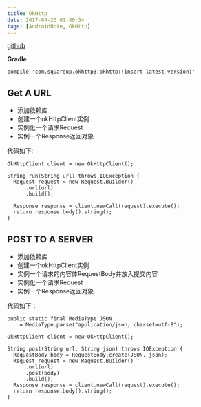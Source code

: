 ```yaml
---
title: OkHttp
date: 2017-04-20 01:40:34
tags: [AndroidNote, OkHttp]
---
```


[github](https://github.com/square/okhttp)

**Gradle**

    compile 'com.squareup.okhttp3:okhttp:(insert latest version)'

## Get A URL

- 添加依赖库
- 创建一个okHttpClient实例 
- 实例化一个请求Request
- 实例一个Response返回对象

代码如下:

    OkHttpClient client = new OkHttpClient();
    
    String run(String url) throws IOException {
      Request request = new Request.Builder()
          .url(url)
          .build();
    
      Response response = client.newCall(request).execute();
      return response.body().string();
    }

## POST TO A SERVER

- 添加依赖库
- 创建一个okHttpClient实例
- 实例一个请求的内容体RequestBody并放入提交内容
- 实例化一个请求Request
- 实例一个Response返回对象

代码如下：

    public static final MediaType JSON
        = MediaType.parse("application/json; charset=utf-8");
    
    OkHttpClient client = new OkHttpClient();
    
    String post(String url, String json) throws IOException {
      RequestBody body = RequestBody.create(JSON, json);
      Request request = new Request.Builder()
          .url(url)
          .post(body)
          .build();
      Response response = client.newCall(request).execute();
      return response.body().string();
    }